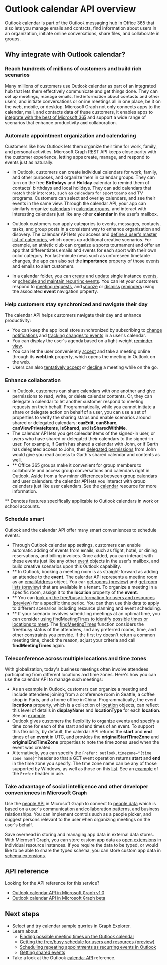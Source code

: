 # Outlook calendar API overview

Outlook calendar is part of the Outlook messaging hub in Office 365 that also lets you manage emails and contacts, find information about users in an organization, 
initiate online conversations, share files, and collaborate in groups.

## Why integrate with Outlook calendar?

### Reach hundreds of millions of customers and build rich scenarios

Many millions of customers use Outlook calendar as part of an integrated hub that lets them effectively communicate and get things done. They can set up meetings, manage emails, find information about contacts and other users, and initiate conversations or online meetings all in one place, be it on the web, mobile, or desktop. Microsoft Graph not only connects apps to the calendar, mail, and contacts data of these customers, it enables apps to [integrate with the best of Microsoft 365](overview-major-services.md) and support a wide range of scenarios that enhance productivity and collaboration.

### Automate appointment organization and calendaring

Customers like how Outlook lets them organize their time for work, family, and personal activities. Microsoft Graph REST API keeps close parity with the customer experience, letting apps create, manage, and respond to events just as naturally:

- In Outlook, customers can create individual calendars for work, family, and other purposes, and organize them in calendar groups. They can turn on the free **Birthdays** and **Holiday** calendar to remind them of contacts' birthdays and local holidays. They can add calendars that match their interests, such as calendars for sport teams and TV programs. Customers can select and overlay calendars, and see their events in the same view. Through the calendar API, your app can similarly organize [calendars](../api-reference/v1.0/resources/calendar.md) in [calendar groups](../api-reference/v1.0/resources/calendargroup.md), and interact with  interesting calendars just like any other **calendar** in the user's mailbox. 

- Outlook customers can apply categories to events, messages, contacts, tasks, and group posts in a consistent way to enhance organization and disovery. The calendar API lets you access and [define a user's master list of categories](../api-reference/v1.0/api/outlookuser_post_mastercategories.md), which opens up additional creative scenarios. For example, an athletic club can organize a sports tournament and offer an app that differentiates emails and events for each sport with their own color category. For last-minute news such as unforeseen timetable changes, the app can also set the **importance** property of those events and emails to alert customers.

- In a calendar folder, you can [create](../api-reference/v1.0/api/user_post_events.md) and [update](../api-reference/v1.0/api/event_update.md) single instance [events](../api-reference/v1.0/resources/event.md), or [schedule and maintain recurring events](outlook-schedule-recurring-events.md). You can let your customers respond to [meeting requests](../api-reference/v1.0/resources/eventmessage.md), and [snooze](../api-reference/v1.0/api/event_snoozereminder.md) or [dismiss](../api-reference/v1.0/api/event_dismissreminder.md) [reminders](../api-reference/v1.0/resources/reminder.md) using the associated **event** navigation property.


### Help customers stay synchronized and navigate their day

The calendar API helps customers navigate their day and enhance productivity:

<!-- change link to notifications to the concept topic once it's created. In general, try staying in the conceptual level in these overview topics, if conceptual topics are available for the link destination. 
-->

- You can keep the app local store synchronized by subscribing to [change notifications](../api-reference/v1.0/resources/webhooks.md) and [tracking changes to events](delta_query_events.md) in a user's calendar.
- You can display the user's agenda based on a light-weight [reminder view](../api-reference/v1.0/api/user_reminderview.md). 
- You can let the user conveniently [accept](../api-reference/v1.0/api/event_accept.md) and take a meeting online through its **webLink** property, which opens the meeting in Outlook on the web.
- Users can also [tentatively accept](../api-reference/v1.0/api/event_tentativelyaccept.md) or [decline](../api-reference/v1.0/api/event_decline.md) a meeting while on the go.

### Enhance collaboration

- In Outlook, customers can share calendars with one another and give permissions to read, write, or delete calendar contents. Or, they can delegate a calendar to let another customer respond to meeting requests on their behalf. Programmatically, while you cannot initiate a share or delegate action on behalf of a user, you can use a set of properties to verify the sharing status and enable scenarios around shared or delegated calendars: **canEdit**, **canShare**, **canViewPrivateItems**, **isShared**, and **isSharedWithMe**.
- The calendar API lets you get calendar items of the signed-in user, or users who have shared or delegated their calendars to the signed-in user. For example, if Garth has shared a calendar with John, or if Garth has delegated access to John, then [delegated permissions](permissions_reference.md#delegated-permissions-application-permissions-and-effective-permissions) from John would give you read access to Garth's shared calendar and contents as well.
- ** Office 365 groups make it convenient for group members to collaborate and access group conversations and calendars right in Outlook. Aside from a few minor differences between group calendars and user calendars, the calendar API lets you interact with group calendars just like user calendars. See the [calendar](../api-reference/v1.0/resources/calendar.md) resource for more information.

** Denotes features specifically applicable to Outlook calendars in work or school accounts.


### Schedule smart

Outlook and the calendar API offer many smart conveniences to schedule events:

- Through Outlook calendar app settings, customers can enable automatic adding of events from emails, such as flight, hotel, or dining reservations, and billing invoices. Once added, you can interact with these events just like any other [event](../api-reference/v1.0/resources/event.md) objects in the user's mailbox, and build creative scenarios upon this Outlook capability.
- ** In Outlook, booking a meeting room is as straight-forward as adding an attendee to the **event**. The calendar API represents a meeting room as an [emailAddress](../api-reference/v1.0/resources/emailaddress.md) object. You can [get rooms (preview)](../api-reference/beta/api/user_findrooms.md) and 
[get room lists (preview)](../api-reference/beta/api/user_findroomlists.md) that are available in a tenant. To organize a meeting in a specific room, assign it to the **location** property of the **event**.
- ** You can [look up the free/busy information for users and resources (preview)](outlook-get-free-busy-schedule.md) for a specific time period. You can then use this data to apply to different scenarios including resource planning and event scheduling. 
- ** If your scenario involves scheduling meetings at an optimal time, you can consider [using findMeetingTimes to identify possible times or locations to meet](findmeetingtimes_example.md). The [findMeetingTimes](../api-reference/v1.0/api/user_findmeetingtimes.md) function considers the free/busy status of the attendees, and any preferred rooms, time, and other constraints you provide. If the first try doesn't return a common meeting time, check the reason, adjust your criteria and call **findMeetingTimes** again.


### Teleconference across multiple locations and time zones

With globalization, today's business meetings often involve attendees participating from different locations and time zones. Here's how you can use the calendar API to manage such meetings:

- As an example in Outlook, customers can organize a meeting and include attendees joining from a conference room in Seattle, a coffee shop in Paris, and a home office in China. Programmatically, the event **locations** property, which is a collection of [location](../api-reference/v1.0/resources/location.md) objects, can reflect this level of details in **displayName** and **locationType** for each **location**. See an [example](../api-reference/v1.0/api/event_get.md#request-2).
- Outlook gives customers the flexibility to organize events and specify a time zone for each of the start and end times of an event. To support this flexibility, by default, the calendar API returns the **start** and **end** times of an **event** in UTC, and provides the **originalStartTimeZone** and **originalEndTimeZone** properties to note the time zones used when the event was created. 
- Alternatively, you can specify the `Prefer: outlook.timezone="{time zone name}"` header so that a GET event operation returns **start** and **end** in the time zone you specify. The time zone name can be any of those supported by Windows, as well as those on this [list](../api-reference/v1.0/resources/datetimetimezone.md). See an [example](../api-reference/v1.0/api/event_get.md#request-1) of the `Prefer` header in use.


### Take advantage of social intelligence and other developer conveniences in Microsoft Graph

Use the [people API](people_example.md) in Microsoft Graph to connect to [people data](../api-reference/v1.0/resources/person.md) which is based on a user's communication and collaboration patterns, and business relationships. You can implement controls such as a people picker, and suggest persons relevant to the user when organizing meetings on the user's behalf.

Save overhead in storing and managing app data in external data stores. With Microsoft Graph, you can store custom app data as [open extensions](extensibility_overview.md#open-extensions) in individual resource instances. If you require the data to be typed, or would like to be able to share the typed schema, you can store custom app data in [schema extensions](extensibility_overview.md#schema-extensions).

## API reference
Looking for the API reference for this service?

- [Outlook calendar API in Microsoft Graph v1.0](../api-reference/v1.0/resources/calendar.md)
- [Outlook calendar API in Microsoft Graph beta](../api-reference/beta/resources/calendar.md)


## Next steps

- Select and try calendar sample queries in [Graph Explorer](https://developer.microsoft.com/graph/graph-explorer/?request=me%2Fevents&version=v1.0).
- Learn about:
  - [Finding possible meeting times on the Outlook calendar](findmeetingtimes_example.md)
  - [Getting the free/busy schedule for users and resources (preview)](outlook-get-free-busy-schedule.md)
  - [Scheduling repeating appointments as recurring events in Outlook](outlook-schedule-recurring-events.md)
  - [Getting shared events](outlook-get-shared-events-calendars.md)
- Take a look at the Outlook [calendar API](../api-reference/v1.0/resources/calendar.md) reference.

<!-- Replace the last item with the calendar API overview when it's published.
-->
